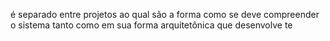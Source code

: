 
é separado entre projetos ao qual são a forma como se deve compreender o sistema tanto como em sua forma arquitetônica que desenvolve te